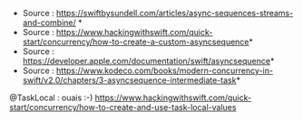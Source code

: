 * Source : https://swiftbysundell.com/articles/async-sequences-streams-and-combine/ *
* Source : https://www.hackingwithswift.com/quick-start/concurrency/how-to-create-a-custom-asyncsequence*
* Source : https://developer.apple.com/documentation/swift/asyncsequence*
* Source : https://www.kodeco.com/books/modern-concurrency-in-swift/v2.0/chapters/3-asyncsequence-intermediate-task*



@TaskLocal : ouais :-) https://www.hackingwithswift.com/quick-start/concurrency/how-to-create-and-use-task-local-values